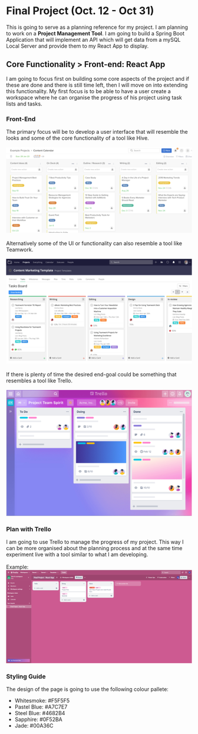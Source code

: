 # Final Project (Oct. 12 - Oct 31)
This is going to serve as a planning reference for my project. I am planning to work on a **Project
Management Tool**. I am going to build a Spring Boot Application that will implement an API which will get data from a mySQL Local Server and provide them to my React App to display.

## Core Functionality > Front-end: React App
I am going to focus first on building some core aspects of the project and if these are done and 
there is still time left, then I will move on into extending this functionality. My first focus is
to be able to have a user create a workspace where he can organise the progress of his project using task lists and tasks.

### Front-End
The primary focus will be to develop a user interface that will resemble the looks and some of the
core functionality of a tool like Hive.
<br> <br>
![hive-example-img](assets/Hive-status-view-board-example-1400x646.png) 
<br><br>
Alternatively some of the UI or functionality can also resemble a tool like Teamwork.
<br><br>
![teamwork-example-img](assets/Teamwork-Board-View-Content-Dashboard-Example.png)
<br><br>
If there is plenty of time the desired end-goal could be something that resembles a tool like Trello.
<br><br>
![trello-example-img](assets/trello-1-1400x951.png)

### Plan with Trello
I am going to use Trello to manage the progress of my project. This way I can be more organised about the planning process and at the same time experiment live with a tool similar to what I am developing.
<br><br>
Example:
![hive-in-action-img](assets/Trello-Live-Example.png)

### Styling Guide
The design of the page is going to use the following colour pallete:

- Whitesmoke: #F5F5F5
- Pastel Blue: #A7C7E7
- Steel Blue: #4682B4
- Sapphire: #0F52BA
- Jade: #00A36C
